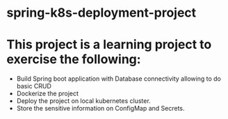 # spring-k8s-deployment-project

# This project is a learning project to exercise the following:
- Build Spring boot application with Database connectivity allowing to do basic CRUD
- Dockerize the project
- Deploy the project on local kubernetes cluster.
- Store the sensitive information on ConfigMap and Secrets.

